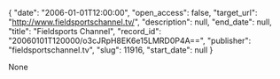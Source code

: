 {
  "date": "2006-01-01T12:00:00", 
  "open_access": false, 
  "target_url": "http://www.fieldsportschannel.tv/", 
  "description": null, 
  "end_date": null, 
  "title": "Fieldsports Channel", 
  "record_id": "20060101T120000/o3cJRpH8EK6e15LMRD0P4A==", 
  "publisher": "fieldsportschannel.tv", 
  "slug": 11916, 
  "start_date": null
}

None